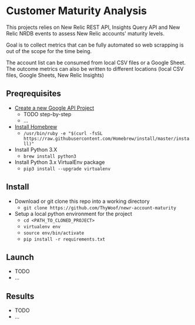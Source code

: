 # Customer Maturity Analysis
This projects relies on New Relic REST API, Insights Query API and New Relic NRDB events to assess New Relic accounts' maturity levels.

Goal is to collect metrics that can be fully automated so web scrapping is out of the scope for the time being.

The account list can be consumed from local CSV files or a Google Sheet. The outcome metrics can also be written to different locations (local CSV files, Google Sheets, New Relic Insights)

## Preqrequisites
- [Create a new Google API Project](https://console.developers.google.com)
	- TODO step-by-step
	- ...
- [Install Homebrew](https://brew.sh/)
    - `/usr/bin/ruby -e "$(curl -fsSL https://raw.githubusercontent.com/Homebrew/install/master/install)"`
- Install Python 3.X
    - `brew install python3`
- Install Python 3.x VirtualEnv package
    - `pip3 install --upgrade virtualenv`

## Install
- Download or git clone this repo into a working directory 
    - `git clone https://github.com/ThyWoof/newr-account-maturity`
- Setup a local python environment for the project
	- `cd <PATH_TO_CLONED_PROJECT>`
	- `virtualenv env`
	- `source env/bin/activate`
	- `pip install -r requirements.txt`
	 
## Launch
- TODO
- ...

## Results
 - TODO
- ...